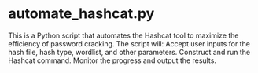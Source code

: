 # automate_hashcat.py
This is a Python script that automates the Hashcat tool to maximize the efficiency of password cracking. The script will:  Accept user inputs for the hash file, hash type, wordlist, and other parameters. Construct and run the Hashcat command. Monitor the progress and output the results. 
